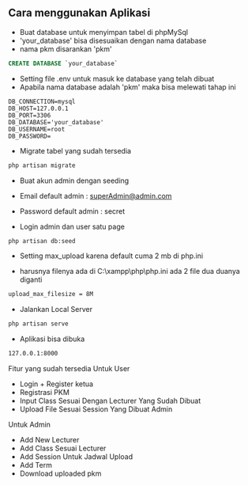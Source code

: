 ## Cara menggunakan Aplikasi

- Buat database untuk menyimpan tabel di phpMySql
- 'your_database' bisa disesuaikan dengan nama database
- nama pkm disarankan 'pkm'
```sql
CREATE DATABASE `your_database`
```

- Setting file .env untuk masuk ke database yang telah dibuat
- Apabila nama database adalah 'pkm' maka bisa melewati tahap ini
```env
DB_CONNECTION=mysql
DB_HOST=127.0.0.1
DB_PORT=3306
DB_DATABASE='your_database'
DB_USERNAME=root
DB_PASSWORD=
```

- Migrate tabel yang sudah tersedia
```cmd
php artisan migrate
```

- Buat akun admin dengan seeding

- Email default admin : superAdmin@admin.com  
- Password default admin : secret
- Login admin dan user satu page

```cmd
php artisan db:seed
```

- Setting max_upload karena default cuma 2 mb di php.ini

- harusnya filenya ada di C:\xampp\php\php.ini ada 2 file dua duanya diganti
```cmd
upload_max_filesize = 8M
```

- Jalankan Local Server
```cmd
php artisan serve
```

- Aplikasi bisa dibuka 
```cmd
127.0.0.1:8000
```

Fitur yang sudah tersedia
Untuk User

- Login + Register ketua
- Registrasi PKM
- Input Class Sesuai Dengan Lecturer Yang Sudah Dibuat
- Upload File Sesuai Session Yang Dibuat Admin

Untuk Admin

- Add New Lecturer
- Add Class Sesuai Lecturer
- Add Session Untuk Jadwal Upload
- Add Term
- Download uploaded pkm

